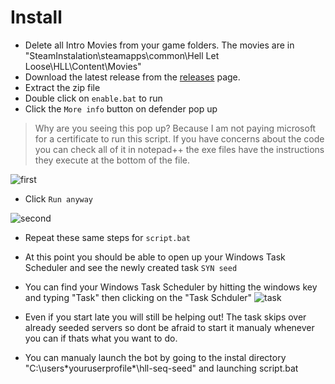 # Install

- Delete all Intro Movies from your game folders. The movies are in  "SteamInstalation\steamapps\common\Hell Let Loose\HLL\Content\Movies" 
- Download the latest release from the [releases](https://github.com/sbeinart86/HLL-Sequential-Seed/releases) page.
- Extract the zip file
- Double click on `enable.bat` to run
- Click the `More info` button on defender pop up
> Why are you seeing this pop up? Because I am not paying microsoft for a certificate to run this script. If you have concerns about the code you can check all of it in notepad++ the exe files have the instructions they execute at the bottom of the file. 
  
![first](https://github.com/Craven73/hll-seed/assets/50681292/e02530fc-ebca-4e7b-968d-823681db9a2c)

- Click `Run anyway`

![second](https://github.com/Craven73/hll-seed/assets/50681292/bcc3a17d-b388-49db-a4db-46ac89a636a2)

- Repeat these same steps for `script.bat`
- At this point you should be able to open up your Windows Task Scheduler and see the newly created task `SYN seed`
- You can find your Windows Task Scheduler by hitting the windows key and typing "Task" then clicking on the "Task Schduler"
![task](https://github.com/Craven73/hll-seed/assets/50681292/d57a539e-9eb3-49e5-9e53-5c65ebd34308)
  
- Even if you start late you will still be helping out! The task skips over already seeded servers so dont be afraid to start it manualy whenever you can if thats what you want to do.
- You can manualy launch the bot by going to the instal directory "C:\users\*youruserprofile*\hll-seq-seed" and launching script.bat


